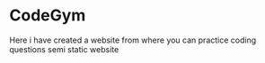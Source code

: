 # CodeGym
Here i have created a website from where you can practice coding questions semi static website
